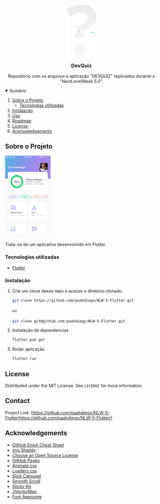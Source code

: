 <!-- PROJECT LOGO -->
<br />
<p align="center">

  <img src="assets/images/logo.png" alt="DevQuiz" width="100">


  <h3 align="center">DevQuiz</h3>

  <p align="center">
    Repositório com os arquivos e aplicação "DEVQUIZ" replicados durante a "NextLevelWeek 5.0".
    <br />
  </p>
</p>



<!-- TABLE OF CONTENTS -->
<details open="open">
  <summary>Sumário</summary>
  <ol>
    <li>
      <a href="#about-the-project">Sobre o Projeto</a>
      <ul>
        <li><a href="#built-with">Tecnologias utilizadas</a></li>
      </ul>
    </li>
    <li><a href="#getting-started">Instalação</a></li>
    <li><a href="#usage">Uso</a></li>
    <li><a href="#roadmap">Roadmap</a></li>
    <li><a href="#license">License</a></li>
    <li><a href="#acknowledgements">Acknowledgements</a></li>
  </ol>
</details>



<!-- ABOUT THE PROJECT -->
## Sobre o Projeto
  <img src="assets/images/home.PNG" alt="HomePage" width="150">

  Trata-se de um aplicativo desenvolvido em Flutter.

### Tecnologias utilizadas

* [Flutter](https://flutter.dev/)

### Instalação

1. Crie um clone desse repo e acesse o diretório clonado.
   ```sh
   git clone https://github.com/paahdiego/NLW-5-Flutter.git 
   
   ou
   
   git clone git@github.com:paahdiego/NLW-5-Flutter.git
   ```
2. Instalação de dependencias
   ```sh
   flutter pub get
   ```
3. Rodar aplicação
   ```sh
   flutter run
   ```   

<!-- LICENSE -->
## License

Distributed under the MIT License. See `LICENSE` for more information.



<!-- CONTACT -->
## Contact

Project Link: [https://github.com/paahdiego/NLW-5-Flutter(https://github.com/paahdiego/NLW-5-Flutter/)

<!-- ACKNOWLEDGEMENTS -->
## Acknowledgements
* [GitHub Emoji Cheat Sheet](https://www.webpagefx.com/tools/emoji-cheat-sheet)
* [Img Shields](https://shields.io)
* [Choose an Open Source License](https://choosealicense.com)
* [GitHub Pages](https://pages.github.com)
* [Animate.css](https://daneden.github.io/animate.css)
* [Loaders.css](https://connoratherton.com/loaders)
* [Slick Carousel](https://kenwheeler.github.io/slick)
* [Smooth Scroll](https://github.com/cferdinandi/smooth-scroll)
* [Sticky Kit](http://leafo.net/sticky-kit)
* [JVectorMap](http://jvectormap.com)
* [Font Awesome](https://fontawesome.com)





<!-- MARKDOWN LINKS & IMAGES -->
<!-- https://www.markdownguide.org/basic-syntax/#reference-style-links -->
[contributors-shield]: https://img.shields.io/github/contributors/othneildrew/Best-README-Template.svg?style=for-the-badge
[contributors-url]: https://github.com/othneildrew/Best-README-Template/graphs/contributors
[forks-shield]: https://img.shields.io/github/forks/othneildrew/Best-README-Template.svg?style=for-the-badge
[forks-url]: https://github.com/othneildrew/Best-README-Template/network/members
[stars-shield]: https://img.shields.io/github/stars/othneildrew/Best-README-Template.svg?style=for-the-badge
[stars-url]: https://github.com/othneildrew/Best-README-Template/stargazers
[issues-shield]: https://img.shields.io/github/issues/othneildrew/Best-README-Template.svg?style=for-the-badge
[issues-url]: https://github.com/othneildrew/Best-README-Template/issues
[license-shield]: https://img.shields.io/github/license/othneildrew/Best-README-Template.svg?style=for-the-badge
[license-url]: https://github.com/othneildrew/Best-README-Template/blob/master/LICENSE.txt
[linkedin-shield]: https://img.shields.io/badge/-LinkedIn-black.svg?style=for-the-badge&logo=linkedin&colorB=555
[linkedin-url]: https://linkedin.com/in/othneildrew
[product-screenshot]: images/screenshot.png











